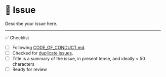 <!--
Thanks for contributing!
-->

# :page_with_curl: Issue

Describe your issue here.

---

:white_check_mark: Checklist

<!--
Feel free to submit now and complete the checklist items below later.
If you're unsure about anything, don't hesitate to ask. We're here to help!
-->

- [ ] Following [CODE_OF_CONDUCT.md](https://github.com/batman/create-exposed-app-default-server-side-example/blob/master/CODE_OF_CONDUCT.md).
- [ ] Checked for [duplicate issues](https://github.com/batman/create-exposed-app-default-server-side-example/issues).
- [ ] Title is a summary of the issue, in present tense, and ideally < 50 characters
- [ ] Ready for review

